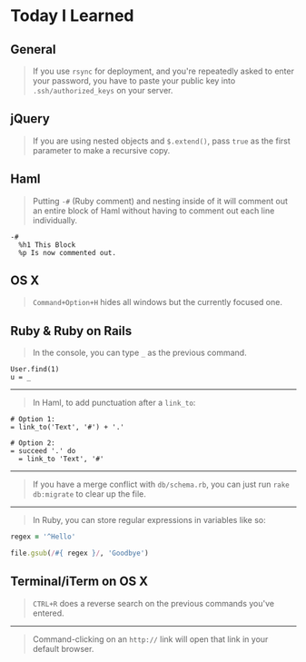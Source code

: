 Today I Learned
===============

General
-------

> If you use `rsync` for deployment, and you're repeatedly asked to enter your password, you have to paste your public key into `.ssh/authorized_keys` on your server.

jQuery
------

> If you are using nested objects and `$.extend()`, pass `true` as the first parameter to make a recursive copy.

Haml
----

> Putting `-#` (Ruby comment) and nesting inside of it will comment out an entire block of Haml without having to comment out each line individually.

```haml
-#
  %h1 This Block
  %p Is now commented out.
```

OS X
----

> `Command+Option+H` hides all windows but the currently focused one.

Ruby & Ruby on Rails
--------------------

> In the console, you can type `_` as the previous command.

```
User.find(1)
u = _
```

***

> In Haml, to add punctuation after a `link_to`:

```haml
# Option 1:
= link_to('Text', '#') + '.'

# Option 2:
= succeed '.' do
  = link_to 'Text', '#'
```

***

> If you have a merge conflict with `db/schema.rb`, you can just run `rake db:migrate` to clear up the file.

***

> In Ruby, you can store regular expressions in variables like so:

```ruby
regex = '^Hello'

file.gsub(/#{ regex }/, 'Goodbye')
```

Terminal/iTerm on OS X
----------------------

> `CTRL+R` does a reverse search on the previous commands you've entered.

***

> Command-clicking on an `http://` link will open that link in your default browser.
